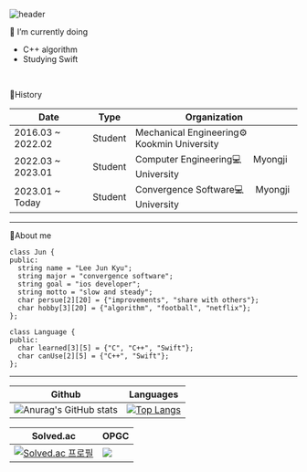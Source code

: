 ![header](https://capsule-render.vercel.app/api?type=transparent&color=gradient&height=160&section=header&text=Hi%20there!%20I'm%20Jun👋&fontSize=50&fontColor=FFFFFF&animation=fadeIn&fontAlign=30&textBg=true)

🌱 I’m currently doing
- C++ algorithm
- Studying Swift
<br>

🔭History

|Date|Type|Organization|
|-----|---|---|
|2016.03 ~ 2022.02|Student|Mechanical Engineering⚙️　 Kookmin University|
|2022.03 ~ 2023.01|Student|Computer Engineering💻　 Myongji University|
|2023.01 ~ Today|Student|Convergence Software💻　 Myongji University|
---

🪪About me
```
class Jun {
public:
  string name = "Lee Jun Kyu";
  string major = "convergence software";
  string goal = "ios developer";
  string motto = "slow and steady";
  char persue[2][20] = {"improvements", "share with others"}; 
  char hobby[3][20] = {"algorithm", "football", "netflix"};
};

class Language {
public:
  char learned[3][5] = {"C", "C++", "Swift"};
  char canUse[2][5] = {"C++", "Swift"};
};
```
---
|Github|Languages|
|-----|---|
|![Anurag's GitHub stats](https://github-readme-stats.vercel.app/api?username=JunnKyuu&show_icons=true&theme=dark)|[![Top Langs](https://github-readme-stats.vercel.app/api/top-langs/?username=JunnKyuu&layout=compact&theme=dark)](https://github.com/anuraghazra/github-readme-stats)|

|Solved.ac|OPGC|
|-----|---|
|[![Solved.ac 프로필](http://mazassumnida.wtf/api/v2/generate_badge?boj=junnkyuu22)](https://solved.ac/junnkyuu22)|<a href="https://opgc.me/#/users/junnkyuu" target="_blank"><img src="https://api.opgc.me/githubs/users/junnkyuu/tag/?theme=dracula" /></a>|
